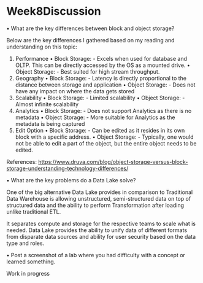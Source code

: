 # Week8Discussion

•	What are the key differences between block and object storage?

Below are the key differences I gathered based on my reading and understanding on this topic:
1)	Performance
•	Block Storage: - Excels when used for database and OLTP. This can be directly accessed by the OS as a mounted drive.
•	Object Storage: - Best suited for high stream throughput. 
2)	Geography
•	Block Storage: - Latency is directly proportional to the distance between storage and application
•	Object Storage: - Does not have any impact on where the data gets stored
3)	Scalability
•	Block Storage: - Limited scalability
•	Object Storage: - Almost infinite scalability
4)	Analytics
•	Block Storage: - Does not support Analytics as there is no metadata
•	Object Storage: - More suitable for Analytics as the metadata is being captured 
5)	Edit Option
•	Block Storage: - Can be edited as it resides in its own block with a specific address.
•	Object Storage: - Typically, one would not be able to edit a part of the object, but the entire object needs to be edited. 

References: https://www.druva.com/blog/object-storage-versus-block-storage-understanding-technology-differences/

•	What are the key problems do a Data Lake solve?

One of the big alternative Data Lake provides in comparison to Traditional Data Warehouse is allowing unstructured, semi-structured data on top of structured data and the ability to perform Transformation after loading unlike traditional ETL.

It separates compute and storage for the respective teams to scale what is needed.
Data Lake provides the ability to unify data of different formats from disparate data sources and ability for user security based on the data type and roles.

•	Post a screenshot of a lab where you had difficulty with a concept or learned something.

Work in progress

